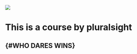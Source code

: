 <a target="_blank" href="https://github.com/Brian-Nduhiu/turbo-octo-robot"><img src="http://cdn.embed.ly/logos/embedly-powered-large-light.png" /></a>
# This is a course by pluralsight

## {#WHO DARES WINS}

